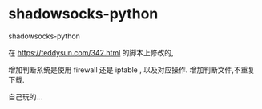 # shadowsocks-python
shadowsocks-python

在 https://teddysun.com/342.html 的脚本上修改的,

增加判断系统是使用 firewall 还是 iptable , 以及对应操作.
增加判断文件,不重复下载.

自己玩的...
